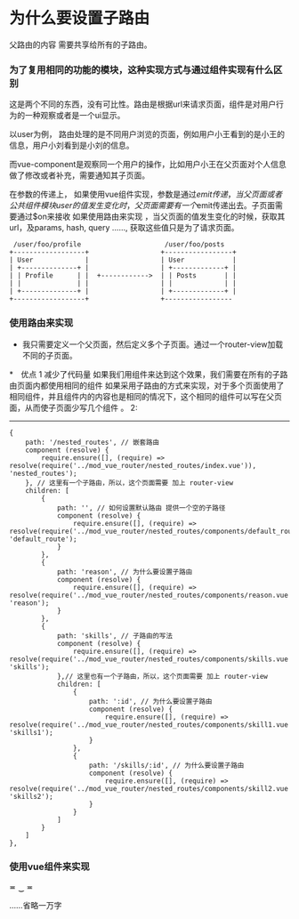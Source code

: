 # 为什么要设置子路由

 父路由的内容 需要共享给所有的子路由。



### 为了复用相同的功能的模块，这种实现方式与通过组件实现有什么区别


这是两个不同的东西，没有可比性。路由是根据url来请求页面，组件是对用户行为的一种观察或者是一个ui显示。

以user为例， 路由处理的是不同用户浏览的页面，例如用户小王看到的是小王的信息，用户小刘看到是小刘的信息。

而vue-component是观察同一个用户的操作，比如用户小王在父页面对个人信息做了修改或者补充，需要通知其子页面。

在参数的传递上，
    如果使用vue组件实现，参数是通过$emit传递，当父页面或者 公共组件模块user的值发生变化时，父页面需要有一个$emit传递出去。子页面需要通过$on来接收
    如果使用路由来实现 ，当父页面的值发生变化的时候，获取其url，及params, hash, query  ……, 获取这些值只是为了请求页面。


```script
 /user/foo/profile                     /user/foo/posts
+------------------+                  +-----------------+
| User             |                  | User            |
| +--------------+ |                  | +-------------+ |
| | Profile      | |  +------------>  | | Posts       | |
| |              | |                  | |             | |
| +--------------+ |                  | +-------------+ |
+------------------+                  +-----------------
```

### 使用路由来实现

* 我只需要定义一个父页面，然后定义多个子页面。通过一个router-view加载不同的子页面。


*　优点
        1 减少了代码量
            如果我们用组件来达到这个效果，我们需要在所有的子路由页面内都使用相同的组件
            如果采用子路由的方式来实现，对于多个页面使用了相同组件，并且组件内的内容也是相同的情况下，这个相同的组件可以写在父页面，从而使子页面少写几个组件 。
        2:



---

```script
{
    path: '/nested_routes', // 嵌套路由
    component (resolve) {
        require.ensure([], (require) => resolve(require('../mod_vue_router/nested_routes/index.vue')), 'nested_routes');
    }, // 这里有一个子路由，所以，这个页面需要 加上 router-view
    children: [
        {
            path: '', // 如何设置默认路由 提供一个空的子路径
            component (resolve) {
                require.ensure([], (require) => resolve(require('../mod_vue_router/nested_routes/components/default_route.vue')), 'default_route');
            }
        },
        {
            path: 'reason', // 为什么要设置子路由
            component (resolve) {
                require.ensure([], (require) => resolve(require('../mod_vue_router/nested_routes/components/reason.vue')), 'reason');
            }
        },
        {
            path: 'skills', // 子路由的写法
            component (resolve) {
                require.ensure([], (require) => resolve(require('../mod_vue_router/nested_routes/components/skills.vue')), 'skills');
            },// 这里也有一个子路由，所以，这个页面需要 加上 router-view
            children: [
                {
                    path: ':id', // 为什么要设置子路由
                    component (resolve) {
                        require.ensure([], (require) => resolve(require('../mod_vue_router/nested_routes/components/skill1.vue')), 'skills1');
                    }
                },
                {
                    path: '/skills/:id', // 为什么要设置子路由
                    component (resolve) {
                        require.ensure([], (require) => resolve(require('../mod_vue_router/nested_routes/components/skill2.vue')), 'skills2');
                    }
                }
            ]
        }
    ]
},
```


### 使用vue组件来实现

≖ ‿ ≖

……省略一万字